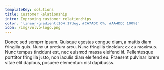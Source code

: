 ```yaml
---
templateKey: solutions
title: Customer Relationship
intro: Improving customer relationships
color: 'linear-gradient(164.17deg, #CA7ADC 0%, #AA4DBE 100%)'
icon: /img/volvo-logo.png
---
```

Donec sed semper ipsum. Quisque egestas congue diam, a mattis diam fringilla quis. Nunc ut pretium arcu. Nunc fringilla tincidunt ex eu maximus. Nunc tempus tincidunt est, nec euismod massa eleifend id. Pellentesque porttitor fringilla justo, non iaculis diam eleifend eu. Praesent pulvinar lorem vitae elit dapibus, posuere elementum nisl dapibusss.
